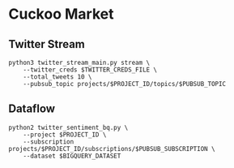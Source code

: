 # Cuckoo Market
## Twitter Stream
```
python3 twitter_stream_main.py stream \
    --twitter_creds $TWITTER_CREDS_FILE \
    --total_tweets 10 \
    --pubsub_topic projects/$PROJECT_ID/topics/$PUBSUB_TOPIC
```
## Dataflow
```
python2 twitter_sentiment_bq.py \
    --project $PROJECT_ID \
    --subscription projects/$PROJECT_ID/subscriptions/$PUBSUB_SUBSCRIPTION \
    --dataset $BIGQUERY_DATASET
```
